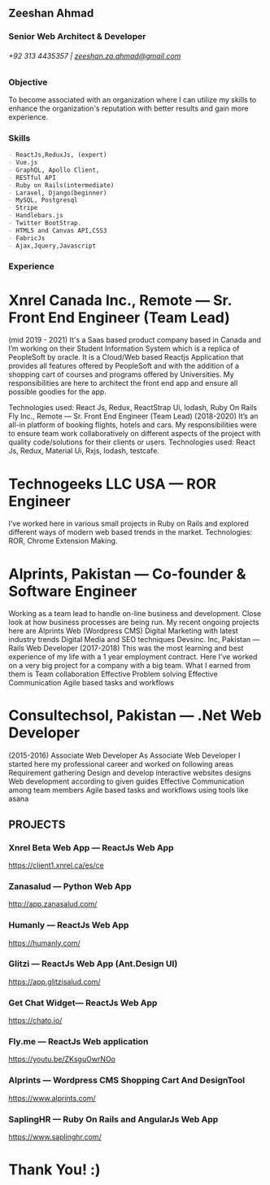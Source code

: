 ## Zeeshan Ahmad 
### Senior Web Architect & Developer 
###### +92 313 4435357 | zeeshan.za.ahmad@gmail.com

### Objective
To become associated with an organization where I can utilize my skills to enhance the organization's reputation with better results and gain more experience.

### Skills
```markdown
- ReactJs,ReduxJs, (expert)
- Vue.js 
- GraphQL, Apollo Client, 
- RESTful API
- Ruby on Rails(intermediate)
- Laravel, Django(beginner)
- MySQL, Postgresql
- Stripe
- Handlebars.js
- Twitter BootStrap.
- HTML5 and Canvas API,CSS3
- FabricJs
- Ajax,Jquery,Javascript
```
### Experience
# Xnrel Canada Inc., Remote — Sr. Front End Engineer (Team Lead)
(mid 2019 - 2021)
It's a Saas based product company based in Canada and I’m working on their Student Information System which is a replica of PeopleSoft by oracle. It is  a Cloud/Web based Reactjs Application that provides all features offered by PeopleSoft and with the addition of a shopping cart of courses and programs offered by Universities. My responsibilities are here to architect the front end app and ensure all possible goodies for the app. 


Technologies used: React Js, Redux, ReactStrap Ui, lodash, Ruby On Rails
Fly Inc., Remote — Sr. Front End Engineer (Team Lead)
(2018-2020)
It’s an all-in platform of booking flights, hotels and cars. My responsibilities were to ensure team work collaboratively on different aspects of the project with quality code/solutions for their clients or users.
Technologies used: React Js, Redux, Material Ui, Rxjs, lodash, testcafe.

# Technogeeks LLC USA — ROR Engineer 
I’ve worked here in various small projects in Ruby on Rails and explored different ways of modern web based trends in the market.
Technologies: ROR, Chrome Extension Making.

# Alprints, Pakistan — Co-founder & Software Engineer
Working as a team lead to handle on-line business and development. Close look at how business processes are being run. My recent ongoing projects here are
Alprints Web (Wordpress CMS)
Digital Marketing with latest industry trends
Digital Media and SEO techniques
Devsinc. Inc, Pakistan — Rails Web Developer
(2017-2018)
This was the most learning and best experience of my life with a 1 year employment contract. Here I’ve worked on a very big project for a company with a big team. What I earned from them is
Team collaboration
Effective Problem solving
Effective Communication
Agile based tasks and workflows

# Consultechsol, Pakistan — .Net Web Developer
(2015-2016) Associate Web Developer
As Associate Web Developer I started here my professional career and worked on  following areas
Requirement gathering 
Design and develop interactive websites designs
Web development according to given guides
Effective Communication among team members
Agile based tasks and workflows using tools like asana


## PROJECTS

### Xnrel Beta Web App — ReactJs Web App

https://client1.xnrel.ca/es/ce

### Zanasalud — Python Web App
http://app.zanasalud.com/

### Humanly — ReactJs Web App
https://humanly.com/

### Glitzi — ReactJs Web App (Ant.Design UI)
https://app.glitzisalud.com/

### Get Chat Widget— ReactJs Web App
https://chato.io/

### Fly.me — ReactJs Web application
https://youtu.be/ZKsguOwrNOo
### Alprints — Wordpress CMS Shopping Cart And DesignTool
https://www.alprints.com/

### SaplingHR — Ruby On Rails and AngularJs Web App
https://www.saplinghr.com/

# Thank You! :)
